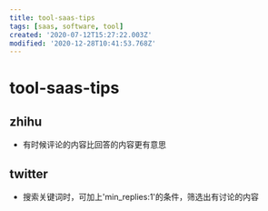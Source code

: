 ```yaml
---
title: tool-saas-tips
tags: [saas, software, tool]
created: '2020-07-12T15:27:22.003Z'
modified: '2020-12-28T10:41:53.768Z'
---
```


# tool-saas-tips

## zhihu

- 有时候评论的内容比回答的内容更有意思

## twitter

- 搜索关键词时，可加上'min_replies:1'的条件，筛选出有讨论的内容
